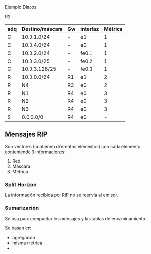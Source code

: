 Ejemplo Diapos

R2

| adq | Destino/máscara | Gw | interfaz | Métrica |
| ---- | ---- | ---- | ---- | ---- |
| C | 10.0.1.0/24 | - | e1 | 1 |
| C | 10.0.4.0/24 | - | e0 | 1 |
| C | 10.0.2.0/24 | - | fe0.1 | 1 |
| C | 10.0.3.0/25 | - | fe0.2 | 1 |
| C | 10.0.3.128/25 | - | fe0.3 | 1 |
| R | 10.0.0.0/24 | R1 | e1 | 2 |
| R | N4 | R3 | e0 | 2 |
| R | N1 | R4 | e0 | 3 |
| R | N2 | R4 | e0 | 3 |
| R | N3 | R4 | e0 | 3 |
| S | 0.0.0.0/0 | R4 | e0 | - |

## Mensajes RIP

Son vectores (contienen diferentos elementos) con cada elemento conteniendo 3 informaciones:

1. Red
2. Máscara
3. Métrica

### Split Horizon

La información recibida por RIP no se reenvía al emisor.

### Sumarización

Se usa para compactar los mensajes y las tablas de encaminamiento.

Se basan en:

- agregación
- misma métrica
- 